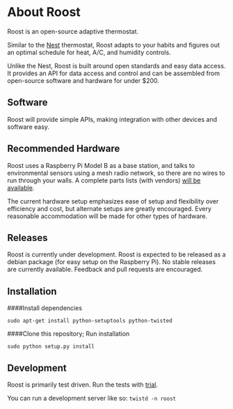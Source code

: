 # About Roost
Roost is an open-source adaptive thermostat.

Similar to the [Nest](http://www.nest.com/) thermostat, Roost adapts to your habits and figures out an optimal schedule for heat, A/C, and humidity controls.

Unlike the Nest, Roost is built around open standards and easy data access. It provides an API for data access and control and can be assembled from open-source software and hardware for under $200.

## Software

Roost will provide simple APIs, making integration with other devices and software easy.

## Recommended Hardware

Roost uses a Raspberry Pi Model B as a base station, and talks to environmental sensors using a mesh radio network, so there are no wires to run through your walls. A complete parts lists (with vendors) [will be available](https://docs.google.com/spreadsheet/ccc?key=0Ann48md_Q6mkdGxOWUYwYnFqajRUcWVmSHZIcS0xV3c#gid=0).

The current hardware setup emphasizes ease of setup and flexibility over efficiency and cost, but alternate setups are greatly encouraged. Every reasonable accommodation will be made for other types of hardware.

## Releases

Roost is currently under development. Roost is expected to be released as a debian package (for easy setup on the Raspberry Pi). No stable releases are currently available. Feedback and pull requests are encouraged.

## Installation

####Install dependencies

`sudo apt-get install python-setuptools python-twisted`

####Clone this repository; Run installation

`sudo python setup.py install`

## Development

Roost is primarily test driven. Run the tests with [trial](https://twistedmatrix.com/trac/wiki/TwistedTrial).

You can run a development server like so: `twistd -n roost`
